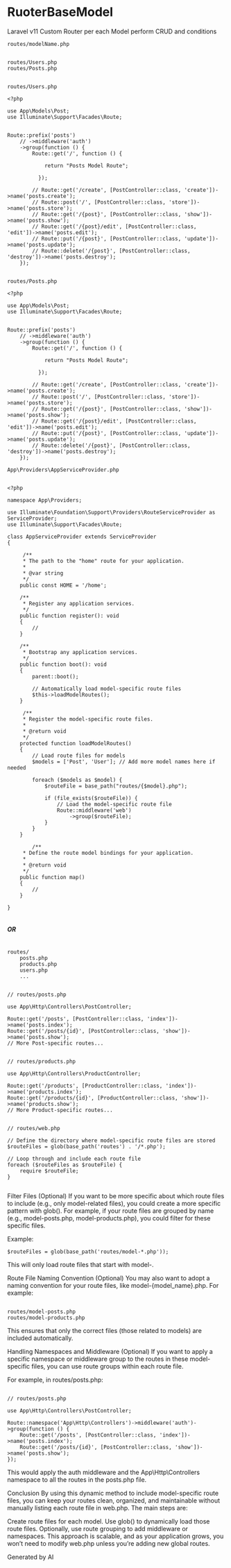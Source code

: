 # RuoterBaseModel
Laravel v11 Custom Router per each Model perform CRUD and conditions

``` routes/modelName.php ```

``` 

routes/Users.php
routes/Posts.php

```

```

routes/Users.php

<?php

use App\Models\Post;
use Illuminate\Support\Facades\Route;


Route::prefix('posts')
    // ->middleware('auth')
    ->group(function () {
        Route::get('/', function () {

            return "Posts Model Route";

          });

        // Route::get('/create', [PostController::class, 'create'])->name('posts.create');
        // Route::post('/', [PostController::class, 'store'])->name('posts.store');
        // Route::get('/{post}', [PostController::class, 'show'])->name('posts.show');
        // Route::get('/{post}/edit', [PostController::class, 'edit'])->name('posts.edit');
        // Route::put('/{post}', [PostController::class, 'update'])->name('posts.update');
        // Route::delete('/{post}', [PostController::class, 'destroy'])->name('posts.destroy');
    });

```


```

routes/Posts.php

<?php

use App\Models\Post;
use Illuminate\Support\Facades\Route;


Route::prefix('posts')
    // ->middleware('auth')
    ->group(function () {
        Route::get('/', function () {

            return "Posts Model Route";

          });

        // Route::get('/create', [PostController::class, 'create'])->name('posts.create');
        // Route::post('/', [PostController::class, 'store'])->name('posts.store');
        // Route::get('/{post}', [PostController::class, 'show'])->name('posts.show');
        // Route::get('/{post}/edit', [PostController::class, 'edit'])->name('posts.edit');
        // Route::put('/{post}', [PostController::class, 'update'])->name('posts.update');
        // Route::delete('/{post}', [PostController::class, 'destroy'])->name('posts.destroy');
    });

```

``` App\Providers\AppServiceProvider.php ```

```

<?php

namespace App\Providers;

use Illuminate\Foundation\Support\Providers\RouteServiceProvider as ServiceProvider;
use Illuminate\Support\Facades\Route;

class AppServiceProvider extends ServiceProvider
{

     /**
     * The path to the "home" route for your application.
     *
     * @var string
     */
    public const HOME = '/home';

    /**
     * Register any application services.
     */
    public function register(): void
    {
        //
    }

    /**
     * Bootstrap any application services.
     */
    public function boot(): void
    {
        parent::boot();

        // Automatically load model-specific route files
        $this->loadModelRoutes();
    }

     /**
     * Register the model-specific route files.
     *
     * @return void
     */
    protected function loadModelRoutes()
    {
        // Load route files for models
        $models = ['Post', 'User']; // Add more model names here if needed

        foreach ($models as $model) {
            $routeFile = base_path("routes/{$model}.php");

            if (file_exists($routeFile)) {
                // Load the model-specific route file
                Route::middleware('web')
                    ->group($routeFile);
            }
        }
    }

        /**
     * Define the route model bindings for your application.
     *
     * @return void
     */
    public function map()
    {
        //
    }

}


```


<h5>OR</h5>

```

routes/
    posts.php
    products.php
    users.php
    ...

```

```

// routes/posts.php

use App\Http\Controllers\PostController;

Route::get('/posts', [PostController::class, 'index'])->name('posts.index');
Route::get('/posts/{id}', [PostController::class, 'show'])->name('posts.show');
// More Post-specific routes...


// routes/products.php

use App\Http\Controllers\ProductController;

Route::get('/products', [ProductController::class, 'index'])->name('products.index');
Route::get('/products/{id}', [ProductController::class, 'show'])->name('products.show');
// More Product-specific routes...

```

```

// routes/web.php

// Define the directory where model-specific route files are stored
$routeFiles = glob(base_path('routes') . '/*.php');

// Loop through and include each route file
foreach ($routeFiles as $routeFile) {
    require $routeFile;
}


```

Filter Files (Optional)
If you want to be more specific about which route files to include (e.g., only model-related files), you could create a more specific pattern with glob(). For example, if your route files are grouped by name (e.g., model-posts.php, model-products.php), you could filter for these specific files.

Example:

``` $routeFiles = glob(base_path('routes/model-*.php')); ```

This will only load route files that start with model-.

Route File Naming Convention (Optional)
You may also want to adopt a naming convention for your route files, like model-{model_name}.php. For example:

```

routes/model-posts.php
routes/model-products.php

```

This ensures that only the correct files (those related to models) are included automatically.

Handling Namespaces and Middleware (Optional)
If you want to apply a specific namespace or middleware group to the routes in these model-specific files, you can use route groups within each route file.

For example, in routes/posts.php:

```

// routes/posts.php

use App\Http\Controllers\PostController;

Route::namespace('App\Http\Controllers')->middleware('auth')->group(function () {
    Route::get('/posts', [PostController::class, 'index'])->name('posts.index');
    Route::get('/posts/{id}', [PostController::class, 'show'])->name('posts.show');
});

```

This would apply the auth middleware and the App\Http\Controllers namespace to all the routes in the posts.php file.

Conclusion
By using this dynamic method to include model-specific route files, you can keep your routes clean, organized, and maintainable without manually listing each route file in web.php. The main steps are:

Create route files for each model.
Use glob() to dynamically load those route files.
Optionally, use route grouping to add middleware or namespaces.
This approach is scalable, and as your application grows, you won’t need to modify web.php unless you’re adding new global routes.


Generated by AI 


